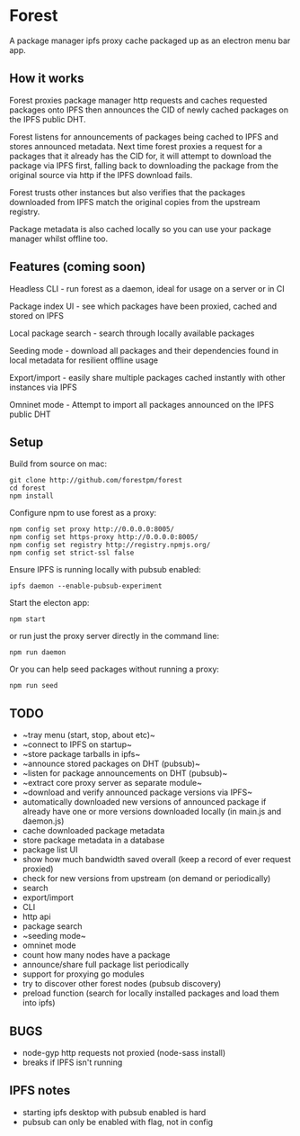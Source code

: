 # Forest

A package manager ipfs proxy cache packaged up as an electron menu bar app.

## How it works

Forest proxies package manager http requests and caches requested packages onto IPFS then announces the CID of newly cached packages on the IPFS public DHT.

Forest listens for announcements of packages being cached to IPFS and stores announced metadata. Next time forest proxies a request for a packages that it already has the CID for, it will attempt to download the package via IPFS first, falling back to downloading the package from the original source via http if the IPFS download fails.

Forest trusts other instances but also verifies that the packages downloaded from IPFS match the original copies from the upstream registry.

Package metadata is also cached locally so you can use your package manager whilst offline too.

## Features (coming soon)

Headless CLI - run forest as a daemon, ideal for usage on a server or in CI

Package index UI - see which packages have been proxied, cached and stored on IPFS

Local package search - search through locally available packages

Seeding mode - download all packages and their dependencies found in local metadata for resilient offline usage

Export/import - easily share multiple packages cached instantly with other instances via IPFS

Omninet mode - Attempt to import all packages announced on the IPFS public DHT

## Setup

Build from source on mac:

```shell
git clone http://github.com/forestpm/forest
cd forest
npm install
```

Configure npm to use forest as a proxy:

```shell
npm config set proxy http://0.0.0.0:8005/
npm config set https-proxy http://0.0.0.0:8005/
npm config set registry http://registry.npmjs.org/
npm config set strict-ssl false
```

Ensure IPFS is running locally with pubsub enabled:

```shell
ipfs daemon --enable-pubsub-experiment
```

Start the electon app:

```shell
npm start
```

or run just the proxy server directly in the command line:

```shell
npm run daemon
```

Or you can help seed packages without running a proxy:

```shell
npm run seed
```

## TODO

- ~tray menu (start, stop, about etc)~
- ~connect to IPFS on startup~
- ~store package tarballs in ipfs~
- ~announce stored packages on DHT (pubsub)~
- ~listen for package announcements on DHT (pubsub)~
- ~extract core proxy server as separate module~
- ~download and verify announced package versions via IPFS~
- automatically downloaded new versions of announced package if already have one or more versions downloaded locally (in main.js and daemon.js)
- cache downloaded package metadata
- store package metadata in a database
- package list UI
- show how much bandwidth saved overall (keep a record of ever request proxied)
- check for new versions from upstream (on demand or periodically)
- search
- export/import
- CLI
- http api
- package search
- ~seeding mode~
- omninet mode
- count how many nodes have a package
- announce/share full package list periodically
- support for proxying go modules
- try to discover other forest nodes (pubsub discovery)
- preload function (search for locally installed packages and load them into ipfs)

## BUGS

- node-gyp http requests not proxied (node-sass install)
- breaks if IPFS isn't running

## IPFS notes

- starting ipfs desktop with pubsub enabled is hard
- pubsub can only be enabled with flag, not in config
